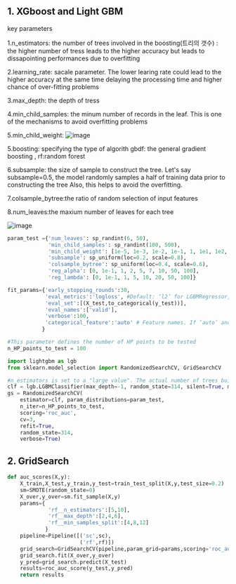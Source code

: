 ## 1. XGboost and Light GBM
key parameters

1.n_estimators: the number of trees involved in the boosting(트리의 갯수)
              : the higher number of tress leads to the higher accuracy but leads to dissapointing performances due to overfitting
              
2.learning_rate: sacale parameter. The lower learing rate could lead to the higher accuracy at the same time delaying the processing time
                 and higher chance of over-fitting problems
                 
3.max_depth: the depth of tress

4.min_child_samples: the minum number of records in the leaf. This is one of the mechanisms to avoid overfitting problems

5.min_child_weight: 
![image](https://user-images.githubusercontent.com/53164959/81254970-70663880-9067-11ea-810c-2468bec13480.png)

5.boosting: specifying the type of algorith gbdf: the general gradient boosting , rf:random forest

6.subsample: the size of sample to construct the tree. Let's say subsample=0.5, the model randomly samples a half of training data prior to constructing the tree Also, this helps to avoid the overfitting. 

7.colsample_bytree:the ratio of random selection of input features

8.num_leaves:the maxium number of leaves for each tree


![image](https://user-images.githubusercontent.com/53164959/81252886-19119980-9062-11ea-8e7e-6e0adfa416f7.png)

```python
param_test ={'num_leaves': sp_randint(6, 50), 
             'min_child_samples': sp_randint(100, 500), 
             'min_child_weight': [1e-5, 1e-3, 1e-2, 1e-1, 1, 1e1, 1e2, 1e3, 1e4],
             'subsample': sp_uniform(loc=0.2, scale=0.8), 
             'colsample_bytree': sp_uniform(loc=0.4, scale=0.6),
             'reg_alpha': [0, 1e-1, 1, 2, 5, 7, 10, 50, 100],
             'reg_lambda': [0, 1e-1, 1, 5, 10, 20, 50, 100]}

fit_params={'early_stopping_rounds':30,
            'eval_metrics':'logloss', #Default: ‘l2’ for LGBMRegressor, ‘logloss’ for LGBMClassifier, ‘ndcg’ for LGBMRanker.
            'eval_set':[(X_test,to_categorical(y_test))],
            'eval_names':['valid'],
            'verbose':100,
            'categorical_feature':'auto' # Feature names. If ‘auto’ and data is pandas DataFrame, data columns names are used.
           }

#This parameter defines the number of HP points to be tested
n_HP_points_to_test = 100

import lightgbm as lgb
from sklearn.model_selection import RandomizedSearchCV, GridSearchCV

#n_estimators is set to a "large value". The actual number of trees build will depend on early stopping and 5000 define only the absolute maximum
clf = lgb.LGBMClassifier(max_depth=-1, random_state=314, silent=True, metric='None', n_jobs=4, n_estimators=5000)
gs = RandomizedSearchCV(
    estimator=clf, param_distributions=param_test, 
    n_iter=n_HP_points_to_test,
    scoring='roc_auc',
    cv=3,
    refit=True,
    random_state=314,
    verbose=True)

```
## 2. GridSearch

```python
def auc_scores(X,y):
    X_train,X_test,y_train,y_test=train_test_split(X,y,test_size=0.2)
    sm=SMOTE(random_state=0)
    X_over,y_over=sm.fit_sample(X,y)
    params={
             'rf__n_estimators':[5,10],
             'rf__max_depth':[2,4,6],
             'rf__min_samples_split':[4,8,12]
            }
    pipeline=Pipeline([('sc',sc),
                       ('rf',rf)])
    grid_search=GridSearchCV(pipeline,param_grid=params,scoring='roc_auc',cv=4)
    grid_search.fit(X_over,y_over)
    y_pred=grid_search.predict(X_test)
    results=roc_auc_score(y_test,y_pred)
    return results




```
